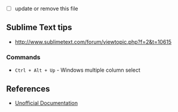 - [ ] update or remove this file

## Sublime Text tips

- http://www.sublimetext.com/forum/viewtopic.php?f=2&t=10615

### Commands

* `Ctrl + Alt + Up` - Windows multiple column select


## References
- [Unofficial Documentation](http://docs.sublimetext.info/en/latest/index.html)

